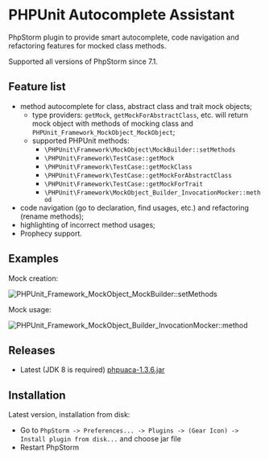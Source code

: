 PHPUnit Autocomplete Assistant
==============================
PhpStorm plugin to provide smart autocomplete, code navigation and refactoring features for mocked class methods.

Supported all versions of PhpStorm since 7.1.

Feature list
------------

* method autocomplete for class, abstract class and trait mock objects;
  * type providers: `getMock`, `getMockForAbstractClass`, etc. will return mock object with methods of mocking class and `PHPUnit_Framework_MockObject_MockObject`;
  * supported PHPUnit methods:
    * `\PHPUnit\Framework\MockObject\MockBuilder::setMethods`
    * `\PHPUnit\Framework\TestCase::getMock`
    * `\PHPUnit\Framework\TestCase::getMockClass`
    * `\PHPUnit\Framework\TestCase::getMockForAbstractClass`
    * `\PHPUnit\Framework\TestCase::getMockForTrait`
    * `\PHPUnit\Framework\MockObject_Builder_InvocationMocker::method`
* code navigation (go to declaration, find usages, etc.) and refactoring (rename methods);
* highlighting of incorrect method usages;
* Prophecy support.

Examples
--------
Mock creation:

![PHPUnit_Framework_MockObject_MockBuilder::setMethods](https://raw.githubusercontent.com/maxfilatov/phpuaca/master/img/pmb.png)

Mock usage:

![PHPUnit_Framework_MockObject_Builder_InvocationMocker::method](https://raw.githubusercontent.com/maxfilatov/phpuaca/master/img/pim.png)

Releases
--------
* Latest (JDK 8 is required) [phpuaca-1.3.6.jar](https://github.com/maxfilatov/phpuaca/releases/download/1.3.6/phpuaca-1.3.6.jar)

Installation
------------
Latest version, installation from disk:
* Go to `PhpStorm -> Preferences... -> Plugins -> (Gear Icon) -> Install plugin from disk...` and choose jar file
* Restart PhpStorm

